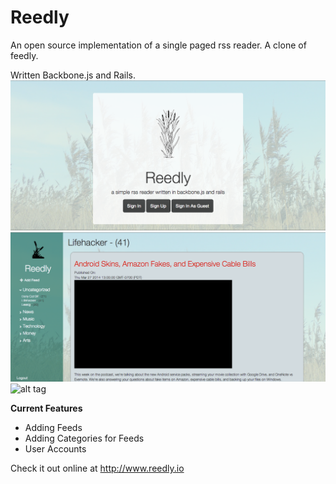 # Reedly 

An open source implementation of a single paged rss reader. A clone of feedly. 

Written Backbone.js and Rails.
![alt tag](home.png)
![alt tag](mainpage.png)
![alt tag](category.png)

**Current Features** 
- Adding Feeds
- Adding Categories for Feeds
- User Accounts

Check it out online at http://www.reedly.io

